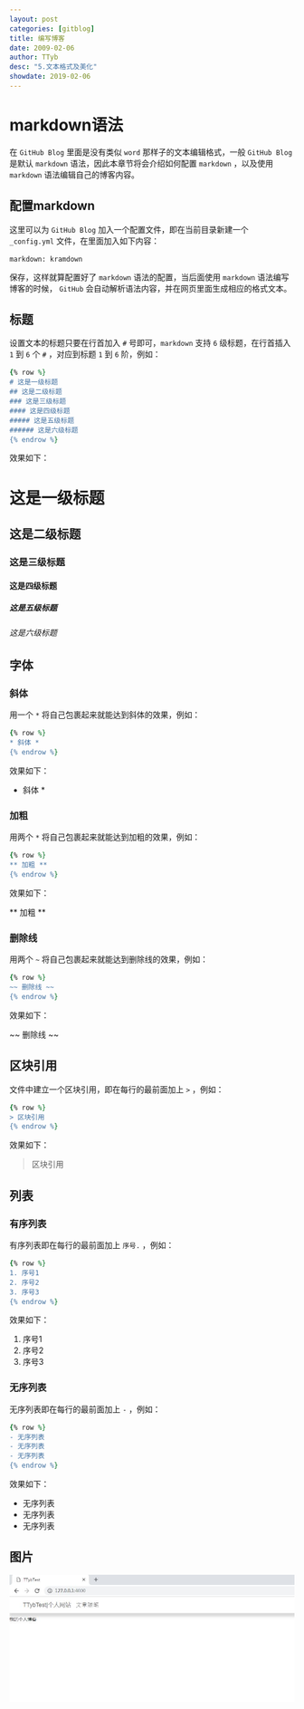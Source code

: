 ```yaml
---
layout: post
categories: [gitblog]
title: 编写博客
date: 2009-02-06
author: TTyb
desc: "5.文本格式及美化"
showdate: 2019-02-06
---
```


# markdown语法

在 `GitHub Blog` 里面是没有类似 `word` 那样子的文本编辑格式，一般 `GitHub Blog` 是默认 `markdown` 语法，因此本章节将会介绍如何配置 `markdown` ，以及使用 `markdown` 语法编辑自己的博客内容。

## 配置markdown

这里可以为 `GitHub Blog` 加入一个配置文件，即在当前目录新建一个 `_config.yml` 文件，在里面加入如下内容：

```
markdown: kramdown
```

保存，这样就算配置好了 `markdown` 语法的配置，当后面使用 `markdown` 语法编写博客的时候， `GitHub` 会自动解析语法内容，并在网页里面生成相应的格式文本。

## 标题

设置文本的标题只要在行首加入 `#` 号即可，`markdown` 支持 `6` 级标题，在行首插入 `1` 到 `6` 个 `#` ，对应到标题 `1` 到 `6` 阶，例如：

~~~ruby
{% row %}
# 这是一级标题
## 这是二级标题
### 这是三级标题
#### 这是四级标题
##### 这是五级标题
###### 这是六级标题
{% endrow %}
~~~

效果如下：

# 这是一级标题
## 这是二级标题
### 这是三级标题
#### 这是四级标题
##### 这是五级标题
###### 这是六级标题

## 字体

### 斜体

用一个 `*` 将自己包裹起来就能达到斜体的效果，例如：

~~~ruby
{% row %}
* 斜体 *
{% endrow %}
~~~

效果如下：

* 斜体 *

### 加粗

用两个 `*` 将自己包裹起来就能达到加粗的效果，例如：

~~~ruby
{% row %}
** 加粗 **
{% endrow %}
~~~

效果如下：

** 加粗 **

### 删除线

用两个 `~` 将自己包裹起来就能达到删除线的效果，例如：

~~~ruby
{% row %}
~~ 删除线 ~~
{% endrow %}
~~~

效果如下：

~~ 删除线 ~~

## 区块引用

文件中建立一个区块引用，即在每行的最前面加上 `>` ，例如：

~~~ruby
{% row %}
> 区块引用
{% endrow %}
~~~

效果如下：

> 区块引用

## 列表

### 有序列表

有序列表即在每行的最前面加上 `序号.` ，例如：

~~~ruby
{% row %}
1. 序号1
2. 序号2
3. 序号3
{% endrow %}
~~~

效果如下：

1. 序号1
2. 序号2
3. 序号3

### 无序列表

无序列表即在每行的最前面加上 `-` ，例如：

~~~ruby
{% row %}
- 无序列表
- 无序列表
- 无序列表
{% endrow %}
~~~

效果如下：

- 无序列表
- 无序列表
- 无序列表

## 图片




<p style="text-align:center"><img src="/img/gitblog4/20190205115922.jpg" class="img-responsive" style="display: block; margin-right: auto; margin-left: auto;"></p>

